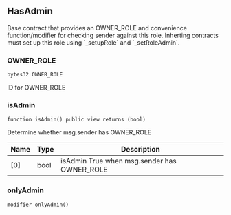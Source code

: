 ## HasAdmin

Base contract that provides an OWNER_ROLE and convenience function/modifier for
  checking sender against this role. Inherting contracts must set up this role using
  &#x60;_setupRole&#x60; and &#x60;_setRoleAdmin&#x60;.

### OWNER_ROLE

```solidity
bytes32 OWNER_ROLE
```

ID for OWNER_ROLE

### isAdmin

```solidity
function isAdmin() public view returns (bool)
```

Determine whether msg.sender has OWNER_ROLE

| Name | Type | Description |
| ---- | ---- | ----------- |
| [0] | bool | isAdmin True when msg.sender has OWNER_ROLE |

### onlyAdmin

```solidity
modifier onlyAdmin()
```

